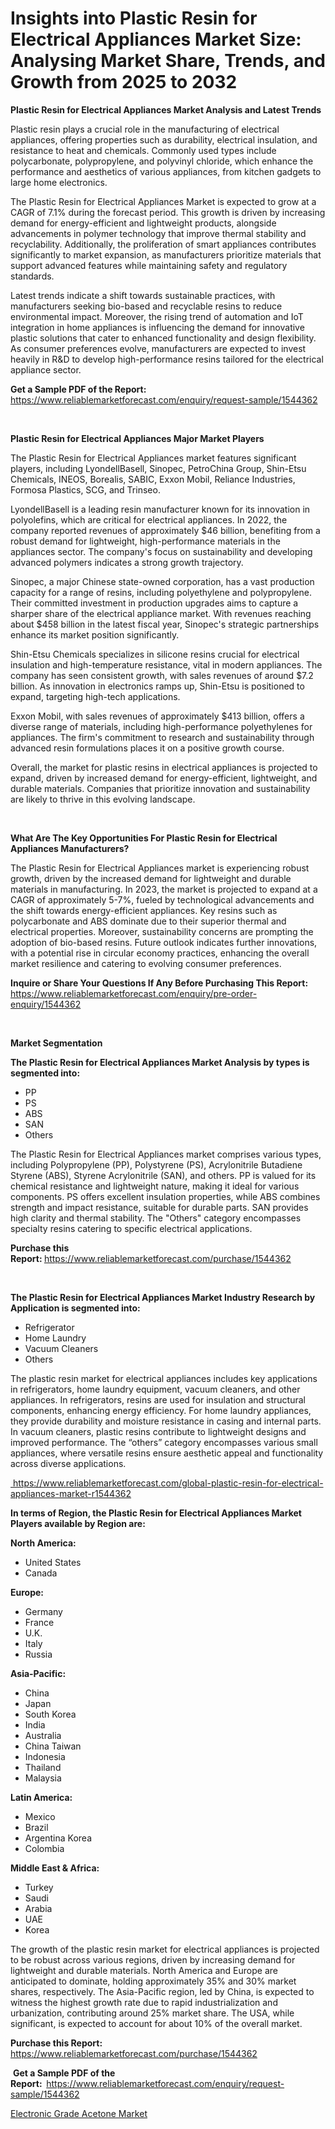 <p><h1>Insights into Plastic Resin for Electrical Appliances Market Size: Analysing Market Share, Trends, and Growth from 2025 to 2032</h1></p><p><strong>Plastic Resin for Electrical Appliances Market Analysis and Latest Trends</strong></p>
<p><p>Plastic resin plays a crucial role in the manufacturing of electrical appliances, offering properties such as durability, electrical insulation, and resistance to heat and chemicals. Commonly used types include polycarbonate, polypropylene, and polyvinyl chloride, which enhance the performance and aesthetics of various appliances, from kitchen gadgets to large home electronics.</p><p>The Plastic Resin for Electrical Appliances Market is expected to grow at a CAGR of 7.1% during the forecast period. This growth is driven by increasing demand for energy-efficient and lightweight products, alongside advancements in polymer technology that improve thermal stability and recyclability. Additionally, the proliferation of smart appliances contributes significantly to market expansion, as manufacturers prioritize materials that support advanced features while maintaining safety and regulatory standards.</p><p>Latest trends indicate a shift towards sustainable practices, with manufacturers seeking bio-based and recyclable resins to reduce environmental impact. Moreover, the rising trend of automation and IoT integration in home appliances is influencing the demand for innovative plastic solutions that cater to enhanced functionality and design flexibility. As consumer preferences evolve, manufacturers are expected to invest heavily in R&D to develop high-performance resins tailored for the electrical appliance sector.</p></p>
<p><strong>Get a Sample PDF of the Report:&nbsp;</strong> <a href="https://www.reliablemarketforecast.com/enquiry/request-sample/1544362?utm_campaign=1885&utm_medium=2&utm_source=Github&utm_content=ia&utm_term=01022025&utm_id=plastic-resin-for-electrical-appliances">https://www.reliablemarketforecast.com/enquiry/request-sample/1544362</a></p>
<p>&nbsp;</p>
<p><strong>Plastic Resin for Electrical Appliances Major Market Players</strong></p>
<p><p>The Plastic Resin for Electrical Appliances market features significant players, including LyondellBasell, Sinopec, PetroChina Group, Shin-Etsu Chemicals, INEOS, Borealis, SABIC, Exxon Mobil, Reliance Industries, Formosa Plastics, SCG, and Trinseo. </p><p>LyondellBasell is a leading resin manufacturer known for its innovation in polyolefins, which are critical for electrical appliances. In 2022, the company reported revenues of approximately $46 billion, benefiting from a robust demand for lightweight, high-performance materials in the appliances sector. The company's focus on sustainability and developing advanced polymers indicates a strong growth trajectory.</p><p>Sinopec, a major Chinese state-owned corporation, has a vast production capacity for a range of resins, including polyethylene and polypropylene. Their committed investment in production upgrades aims to capture a sharper share of the electrical appliance market. With revenues reaching about $458 billion in the latest fiscal year, Sinopec's strategic partnerships enhance its market position significantly.</p><p>Shin-Etsu Chemicals specializes in silicone resins crucial for electrical insulation and high-temperature resistance, vital in modern appliances. The company has seen consistent growth, with sales revenues of around $7.2 billion. As innovation in electronics ramps up, Shin-Etsu is positioned to expand, targeting high-tech applications.</p><p>Exxon Mobil, with sales revenues of approximately $413 billion, offers a diverse range of materials, including high-performance polyethylenes for appliances. The firm's commitment to research and sustainability through advanced resin formulations places it on a positive growth course.</p><p>Overall, the market for plastic resins in electrical appliances is projected to expand, driven by increased demand for energy-efficient, lightweight, and durable materials. Companies that prioritize innovation and sustainability are likely to thrive in this evolving landscape.</p></p>
<p>&nbsp;</p>
<p><strong>What Are The Key Opportunities For Plastic Resin for Electrical Appliances Manufacturers?</strong></p>
<p><p>The Plastic Resin for Electrical Appliances market is experiencing robust growth, driven by the increased demand for lightweight and durable materials in manufacturing. In 2023, the market is projected to expand at a CAGR of approximately 5-7%, fueled by technological advancements and the shift towards energy-efficient appliances. Key resins such as polycarbonate and ABS dominate due to their superior thermal and electrical properties. Moreover, sustainability concerns are prompting the adoption of bio-based resins. Future outlook indicates further innovations, with a potential rise in circular economy practices, enhancing the overall market resilience and catering to evolving consumer preferences.</p></p>
<p><strong>Inquire or Share Your Questions If Any Before Purchasing This Report:</strong> <a href="https://www.reliablemarketforecast.com/enquiry/pre-order-enquiry/1544362?utm_campaign=1885&utm_medium=2&utm_source=Github&utm_content=ia&utm_term=01022025&utm_id=plastic-resin-for-electrical-appliances">https://www.reliablemarketforecast.com/enquiry/pre-order-enquiry/1544362</a></p>
<p>&nbsp;</p>
<p><strong>Market Segmentation</strong></p>
<p><strong>The Plastic Resin for Electrical Appliances Market Analysis by types is segmented into:</strong></p>
<p><ul><li>PP</li><li>PS</li><li>ABS</li><li>SAN</li><li>Others</li></ul></p>
<p><p>The Plastic Resin for Electrical Appliances market comprises various types, including Polypropylene (PP), Polystyrene (PS), Acrylonitrile Butadiene Styrene (ABS), Styrene Acrylonitrile (SAN), and others. PP is valued for its chemical resistance and lightweight nature, making it ideal for various components. PS offers excellent insulation properties, while ABS combines strength and impact resistance, suitable for durable parts. SAN provides high clarity and thermal stability. The "Others" category encompasses specialty resins catering to specific electrical applications.</p></p>
<p><strong>Purchase this Report:&nbsp;</strong><a href="https://www.reliablemarketforecast.com/purchase/1544362?utm_campaign=1885&utm_medium=2&utm_source=Github&utm_content=ia&utm_term=01022025&utm_id=plastic-resin-for-electrical-appliances">https://www.reliablemarketforecast.com/purchase/1544362</a></p>
<p>&nbsp;</p>
<p><strong>The Plastic Resin for Electrical Appliances Market Industry Research by Application is segmented into:</strong></p>
<p><ul><li>Refrigerator</li><li>Home Laundry</li><li>Vacuum Cleaners</li><li>Others</li></ul></p>
<p><p>The plastic resin market for electrical appliances includes key applications in refrigerators, home laundry equipment, vacuum cleaners, and other appliances. In refrigerators, resins are used for insulation and structural components, enhancing energy efficiency. For home laundry appliances, they provide durability and moisture resistance in casing and internal parts. In vacuum cleaners, plastic resins contribute to lightweight designs and improved performance. The “others” category encompasses various small appliances, where versatile resins ensure aesthetic appeal and functionality across diverse applications.</p></p>
<p><a href="https://www.reliablemarketforecast.com/global-plastic-resin-for-electrical-appliances-market-r1544362?utm_campaign=1885&utm_medium=2&utm_source=Github&utm_content=ia&utm_term=01022025&utm_id=plastic-resin-for-electrical-appliances">&nbsp;https://www.reliablemarketforecast.com/global-plastic-resin-for-electrical-appliances-market-r1544362</a></p>
<p><strong>In terms of Region, the Plastic Resin for Electrical Appliances Market Players available by Region are:</strong></p>
<p>
    <p> <strong> North America: </strong>
        <ul>
            <li>United States</li>
            <li>Canada</li>
        </ul>
        </p> 
    <p> <strong> Europe: </strong>
        <ul>
            <li>Germany</li>
            <li>France</li>
            <li>U.K.</li>
            <li>Italy</li>
            <li>Russia</li>
        </ul>
        </p> 
    <p> <strong> Asia-Pacific: </strong>
        <ul>
            <li>China</li>
            <li>Japan</li>
            <li>South Korea</li>
            <li>India</li>
            <li>Australia</li>
            <li>China Taiwan</li>
            <li>Indonesia</li>
            <li>Thailand</li>
            <li>Malaysia</li>
        </ul>
        </p> 
    <p> <strong> Latin America: </strong>
        <ul>
            <li>Mexico</li>
            <li>Brazil</li>
            <li>Argentina Korea</li>
            <li>Colombia</li>
        </ul>
        </p> 
    <p> <strong> Middle East & Africa: </strong>
        <ul>
            <li>Turkey</li>
            <li>Saudi</li>
            <li>Arabia</li>
            <li>UAE</li>
            <li>Korea</li>
        </ul>
    </p>
    </p>
<p><p>The growth of the plastic resin market for electrical appliances is projected to be robust across various regions, driven by increasing demand for lightweight and durable materials. North America and Europe are anticipated to dominate, holding approximately 35% and 30% market shares, respectively. The Asia-Pacific region, led by China, is expected to witness the highest growth rate due to rapid industrialization and urbanization, contributing around 25% market share. The USA, while significant, is expected to account for about 10% of the overall market.</p></p>
<p><strong>Purchase this Report: </strong><a href="https://www.reliablemarketforecast.com/purchase/1544362?utm_campaign=1885&utm_medium=2&utm_source=Github&utm_content=ia&utm_term=01022025&utm_id=plastic-resin-for-electrical-appliances">https://www.reliablemarketforecast.com/purchase/1544362</a></p>
<p>&nbsp;<strong>Get a Sample PDF of the Report:&nbsp;&nbsp;</strong><a href="https://www.reliablemarketforecast.com/enquiry/request-sample/1544362?utm_campaign=1885&utm_medium=2&utm_source=Github&utm_content=ia&utm_term=01022025&utm_id=plastic-resin-for-electrical-appliances">https://www.reliablemarketforecast.com/enquiry/request-sample/1544362</a></p>
<p><strong></strong></p>
<p><p><a href="https://github.com/sofayahoo2023/Market-Research-Report-List-6/blob/main/electronic-grade-acetone-market.md?utm_campaign=1885&utm_medium=2&utm_source=Github&utm_content=ia&utm_term=01022025&utm_id=plastic-resin-for-electrical-appliances">Electronic Grade Acetone Market</a></p></p>